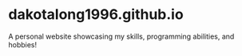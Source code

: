 # dakotalong1996.github.io
A personal website showcasing my skills, programming abilities, and hobbies!
